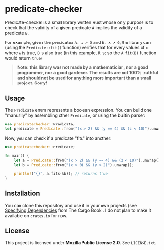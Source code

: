# predicate-checker

Predicate-checker is a small library written Rust whose only purpose is to check that the validity of a given predicate `A` implies the validity of a predicate `B`.

For example, given the predicates `A: x > 5` and `B: x > 6`, the library can (using the `Predicate::fit()` function) verifies that for every values of `x` where `A` is true, `B` is also true (in this example, it is; so the `A.fit(B)` function would return `true`)

> **Note: this library was not made by a mathematician, nor a good programmer, nor a good gardener. The results are not 100% truthful and should not be used for anything more important than a small project. Sorry!**


## Usage

The `Predicate` enum represents a boolean expression. You can build one "manually" by assembling other `Predicate`, or using the builtin parser:

```rust
use predicatechecker::Predicate;
let predicate = Predicate::from("(x > 2) && (y == 4) && (z < 10)").unwrap();
```

Now, you can check if a predicate "fits" into another:

```rust
use predicatechecker::Predicate;

fn main() {
    let a = Predicate::from("(x > 2) && (y == 4) && (z < 10)").unwrap();
    let b = Predicate::from("(x > 0) && (y > 2)").unwrap();

    println!("{}", a.fits(&b)); // returns true
}
```


## Installation
You can clone this repository and use it in your own projects (see [Specifying Dependencies](https://doc.rust-lang.org/cargo/reference/specifying-dependencies.html) from The Cargo Book). I do not plan to make it available on `crates.io` for now.


## License

This project is licensed under **Mozilla Public License 2.0**. See `LICENSE.txt`.